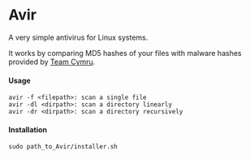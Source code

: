 # Avir

A very simple antivirus for Linux systems.

It works by comparing MD5 hashes of your files with malware hashes provided by [Team Cymru](https://team-cymru.com/mhr).

#### Usage

```
avir -f <filepath>: scan a single file
avir -dl <dirpath>: scan a directory linearly
avir -dr <dirpath>: scan a directory recursively
```

#### Installation

`sudo path_to_Avir/installer.sh`